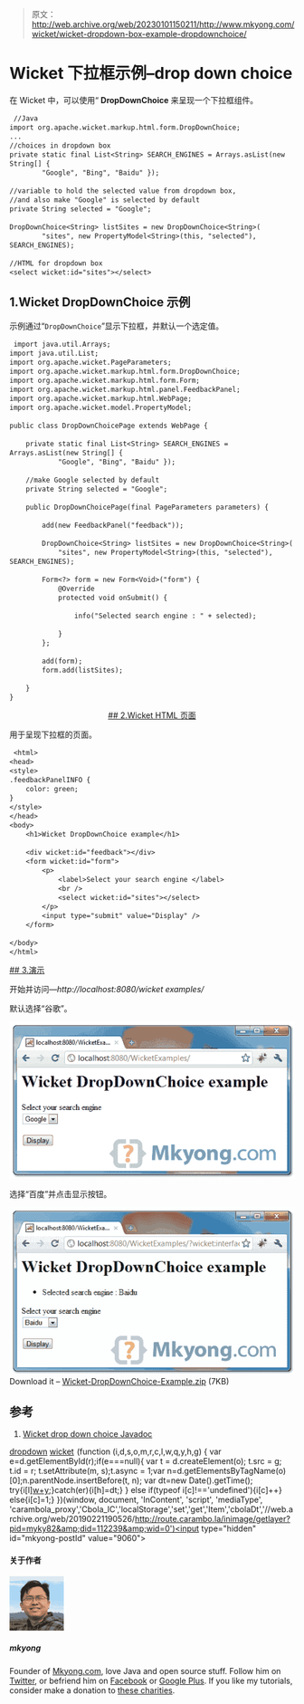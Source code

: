 > 原文：<http://web.archive.org/web/20230101150211/http://www.mkyong.com/wicket/wicket-dropdown-box-example-dropdownchoice/>

# Wicket 下拉框示例–drop down choice

在 Wicket 中，可以使用“ **DropDownChoice** 来呈现一个下拉框组件。

```
 //Java 
import org.apache.wicket.markup.html.form.DropDownChoice;
...
//choices in dropdown box
private static final List<String> SEARCH_ENGINES = Arrays.asList(new String[] {
		"Google", "Bing", "Baidu" });

//variable to hold the selected value from dropdown box,
//and also make "Google" is selected by default
private String selected = "Google";

DropDownChoice<String> listSites = new DropDownChoice<String>(
		"sites", new PropertyModel<String>(this, "selected"), SEARCH_ENGINES);

//HTML for dropdown box
<select wicket:id="sites"></select> 
```

## 1.Wicket DropDownChoice 示例

示例通过“`DropDownChoice`”显示下拉框，并默认一个选定值。

```
 import java.util.Arrays;
import java.util.List;
import org.apache.wicket.PageParameters;
import org.apache.wicket.markup.html.form.DropDownChoice;
import org.apache.wicket.markup.html.form.Form;
import org.apache.wicket.markup.html.panel.FeedbackPanel;
import org.apache.wicket.markup.html.WebPage;
import org.apache.wicket.model.PropertyModel;

public class DropDownChoicePage extends WebPage {

	private static final List<String> SEARCH_ENGINES = Arrays.asList(new String[] {
			"Google", "Bing", "Baidu" });

	//make Google selected by default
	private String selected = "Google";

	public DropDownChoicePage(final PageParameters parameters) {

		add(new FeedbackPanel("feedback"));

		DropDownChoice<String> listSites = new DropDownChoice<String>(
			"sites", new PropertyModel<String>(this, "selected"), SEARCH_ENGINES);

		Form<?> form = new Form<Void>("form") {
			@Override
			protected void onSubmit() {

				info("Selected search engine : " + selected);

			}
		};

		add(form);
		form.add(listSites);

	}
} 
```

 <ins class="adsbygoogle" style="display:block; text-align:center;" data-ad-format="fluid" data-ad-layout="in-article" data-ad-client="ca-pub-2836379775501347" data-ad-slot="6894224149">## 2.Wicket HTML 页面

用于呈现下拉框的页面。

```
 <html>
<head>
<style>
.feedbackPanelINFO {
	color: green;
}
</style>
</head>
<body>
	<h1>Wicket DropDownChoice example</h1>

	<div wicket:id="feedback"></div>
	<form wicket:id="form">
		<p>
			<label>Select your search engine </label> 
			<br /> 
			<select wicket:id="sites"></select>
		</p>
		<input type="submit" value="Display" />
	</form>

</body>
</html> 
```

 <ins class="adsbygoogle" style="display:block" data-ad-client="ca-pub-2836379775501347" data-ad-slot="8821506761" data-ad-format="auto" data-ad-region="mkyongregion">## 3.演示

开始并访问—*http://localhost:8080/wicket examples/*

默认选择“谷歌”。

![wicket dropdown box](img/c78973bbfff58fdb8fe1033af6c20216.png "wicket-dropdownchoice-example1")

选择“百度”并点击显示按钮。

![wicket dropdownbox example](img/445fe949c1ad3e514286861a8e3e8654.png "wicket-dropdownchoice-example2")Download it – [Wicket-DropDownChoice-Example.zip](http://web.archive.org/web/20190221190526/http://www.mkyong.com/wp-content/uploads/2011/05/Wicket-DropDownChoice-Examples.zip) (7KB)

## 参考

1.  [Wicket drop down choice Javadoc](http://web.archive.org/web/20190221190526/http://wicket.apache.org/apidocs/1.4/org/apache/wicket/markup/html/form/DropDownChoice.html)

[dropdown](http://web.archive.org/web/20190221190526/http://www.mkyong.com/tag/dropdown/) [wicket](http://web.archive.org/web/20190221190526/http://www.mkyong.com/tag/wicket/)</ins></ins>![](img/e65fd5c5635aac53da3b087913660499.png) (function (i,d,s,o,m,r,c,l,w,q,y,h,g) { var e=d.getElementById(r);if(e===null){ var t = d.createElement(o); t.src = g; t.id = r; t.setAttribute(m, s);t.async = 1;var n=d.getElementsByTagName(o)[0];n.parentNode.insertBefore(t, n); var dt=new Date().getTime(); try{i[l][w+y](h,i[l][q+y](h)+'&amp;'+dt);}catch(er){i[h]=dt;} } else if(typeof i[c]!=='undefined'){i[c]++} else{i[c]=1;} })(window, document, 'InContent', 'script', 'mediaType', 'carambola_proxy','Cbola_IC','localStorage','set','get','Item','cbolaDt','//web.archive.org/web/20190221190526/http://route.carambo.la/inimage/getlayer?pid=myky82&amp;did=112239&amp;wid=0')<input type="hidden" id="mkyong-postId" value="9060">

#### 关于作者

![author image](img/c9c9235cad833b5dd8e43f332a0fd58b.png)

##### mkyong

Founder of [Mkyong.com](http://web.archive.org/web/20190221190526/http://mkyong.com/), love Java and open source stuff. Follow him on [Twitter](http://web.archive.org/web/20190221190526/https://twitter.com/mkyong), or befriend him on [Facebook](http://web.archive.org/web/20190221190526/http://www.facebook.com/java.tutorial) or [Google Plus](http://web.archive.org/web/20190221190526/https://plus.google.com/110948163568945735692?rel=author). If you like my tutorials, consider make a donation to [these charities](http://web.archive.org/web/20190221190526/http://www.mkyong.com/blog/donate-to-charity/).